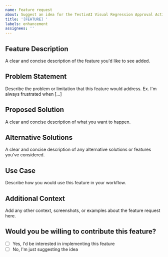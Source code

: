 ```yaml
---
name: Feature request
about: Suggest an idea for the TestivAI Visual Regression Approval Action
title: '[FEATURE] '
labels: enhancement
assignees: ''
---
```


## Feature Description
A clear and concise description of the feature you'd like to see added.

## Problem Statement
Describe the problem or limitation that this feature would address. 
Ex. I'm always frustrated when [...]

## Proposed Solution
A clear and concise description of what you want to happen.

## Alternative Solutions
A clear and concise description of any alternative solutions or features you've considered.

## Use Case
Describe how you would use this feature in your workflow.

## Additional Context
Add any other context, screenshots, or examples about the feature request here.

## Would you be willing to contribute this feature?
- [ ] Yes, I'd be interested in implementing this feature
- [ ] No, I'm just suggesting the idea
